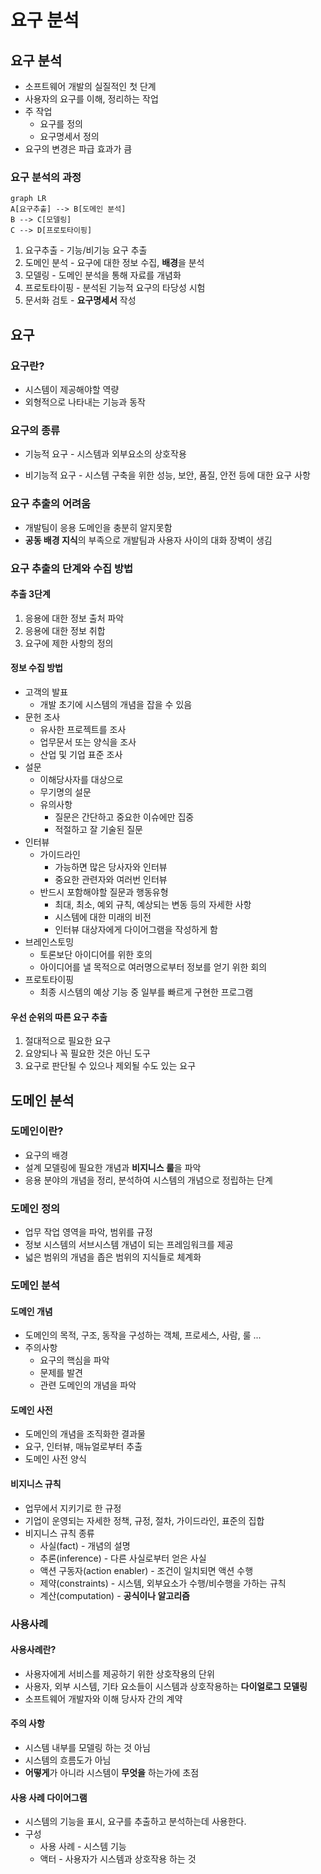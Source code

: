 # 요구 분석

## 요구 분석

- 소프트웨어 개발의 실질적인 첫 단계
- 사용자의 요구를 이해, 정리하는 작업
- 주 작업
  - 요구를 정의
  - 요구명세서 정의
- 요구의 변경은 파급 효과가 큼


### 요구 분석의 과정

```mermaid
graph LR
A[요구추출] --> B[도메인 분석]
B --> C[모델링]
C --> D[프로토타이핑]
```

1. 요구추출 - 기능/비기능 요구 추출
2. 도메인 분석 - 요구에 대한 정보 수집, **배경**을 분석
3. 모델링 - 도메인 분석을 통해 자료를 개념화
4. 프로토타이핑 - 분석된 기능적 요구의 타당성 시험
5. 문서화 검토 - **요구명세서** 작성

## 요구

### 요구란?

- 시스템이 제공해야할 역량
- 외형적으로 나타내는 기능과 동작

### 요구의 종류

- 기능적 요구 - 시스템과 외부요소의 상호작용


- 비기능적 요구 - 시스템 구축을 위한 성능, 보안, 품질, 안전 등에 대한 요구 사항

### 요구 추출의 어려움

- 개발팀이 응용 도메인을 충분히 알지못함
- **공동 배경 지식**의 부족으로 개발팀과 사용자 사이의 대화 장벽이 생김

### 요구 추출의 단계와 수집 방법

#### 추출 3단계

1. 응용에 대한 정보 출처 파악
2. 응용에 대한 정보 취합
3. 요구에 제한 사항의 정의

#### 정보 수집 방법

- 고객의 발표
  - 개발 초기에 시스템의 개념을 잡을 수 있음
- 문헌 조사
  - 유사한 프로젝트를 조사
  - 업무문서 또는 양식을 조사
  - 산업 및 기업 표준 조사
- 설문
  - 이해당사자를 대상으로
  - 무기명의 설문
  - 유의사항
    - 질문은 간단하고 중요한 이슈에만 집중
    - 적절하고 잘 기술된 질문
- 인터뷰
  - 가이드라인
    - 가능하면 많은 당사자와 인터뷰
    - 중요한 관련자와 여러번 인터뷰
  - 반드시 포함해야할 질문과 행동유형
    - 최대, 최소, 예외 규칙, 예상되는 변동 등의 자세한 사항
    - 시스템에 대한 미래의 비전
    - 인터뷰 대상자에게 다이어그램을 작성하게 함
- 브레인스토밍
  - 토론보단 아이디어를 위한 호의
  - 아이디어를 낼 목적으로 여러명으로부터 정보를 얻기 위한 회의
- 프로토타이핑
  - 최종 시스템의 예상 기능 중 일부를 빠르게 구현한 프로그램

#### 우선 순위의 따른 요구 추출

1. 절대적으로 필요한 요구
2. 요양되나 꼭 필요한 것은 아닌 도구
3. 요구로 판단될 수 있으나 제외될 수도 있는 요구


## 도메인 분석

### 도메인이란?

- 요구의 배경
- 설계 모델링에 필요한 개념과 **비지니스 룰**을 파악
- 응용 분야의 개념을 정리, 분석하여 시스템의 개념으로 정립하는 단계

### 도메인 정의

- 업무 작업 영역을 파악, 범위를 규정
- 정보 시스템의 서브시스템 개념이 되는 프레임워크를 제공
- 넓은 범위의 개념을 좁은 범위의 지식들로 체계화

### 도메인 분석

#### 도메인 개념

- 도메인의 목적, 구조, 동작을 구성하는 객체, 프로세스, 사람, 룰 ...
- 주의사항
  - 요구의 핵심을 파악
  - 문제를 발견
  - 관련 도메인의 개념을 파악

#### 도메인 사전

- 도메인의 개념을 조직화한 결과물
- 요구, 인터뷰, 매뉴얼로부터 추출
- 도메인 사전 양식

#### 비지니스 규칙

- 업무에서 지키기로 한 규정
- 기업이 운영되는 자세한 정책, 규정, 절차, 가이드라인, 표준의 집합
- 비지니스 규칙 종류
  - 사실(fact) - 개념의 설명
  - 추론(inference) - 다른 사실로부터 얻은 사실
  - 액션 구동자(action enabler) - 조건이 일치되면 액션 수행
  - 제약(constraints) - 시스템, 외부요소가 수행/비수행을 가하는 규칙
  - 계산(computation) - **공식이나 알고리즘**

### 사용사례

#### 사용사례란?

- 사용자에게 서비스를 제공하기 위한 상호작용의 단위
- 사용자, 외부 시스템, 기타 요소들이 시스템과 상호작용하는 **다이얼로그 모델링**
- 소프트웨어 개발자와 이해 당사자 간의 계약

#### 주의 사항

- 시스템 내부를 모델링 하는 것 아님
- 시스템의 흐름도가 아님
- **어떻게**가 아니라 시스템이 **무엇을** 하는가에 초점

#### 사용 사례 다이어그램

- 시스템의 기능을 표시, 요구를 추출하고 분석하는데 사용한다.
- 구성
  - 사용 사례 - 시스템 기능
  - 액터 - 사용자가 시스템과 상호작용 하는 것

